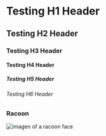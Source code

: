 # Testing H1 Header
## Testing H2 Header
### Testing H3 Header
#### Testing H4 Header
##### Testing H5 Header
###### Testing H6 Header

### Racoon 
![imagen of a racoon face](https://user-images.githubusercontent.com/110613852/183029167-0ee14f96-bca2-46ac-8576-1fa5ab02e19a.png)
